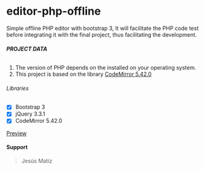 # editor-php-offline
Simple offline PHP editor with bootstrap 3, It will facilitate the PHP code test before integrating it with the final project, thus facilitating the development.

###### **PROJECT DATA**

1. The version of PHP depends on the installed on your operating system.
2. This project is based on the library [CodeMirror 5.42.0](ttps://codemirror.net/)

###### Libraries
- [X] Bootstrap 3
- [X] jQuery 3.3.1
- [X] CodeMirror 5.42.0

[Preview](https://prnt.sc/lr89up)

#### Support

> Jesús Matiz
